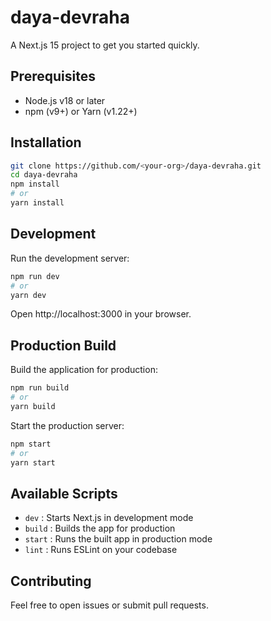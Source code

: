 # daya-devraha

A Next.js 15 project to get you started quickly.

## Prerequisites

- Node.js v18 or later
- npm (v9+) or Yarn (v1.22+)

## Installation

```bash
git clone https://github.com/<your-org>/daya-devraha.git
cd daya-devraha
npm install
# or
yarn install
```

## Development

Run the development server:

```bash
npm run dev
# or
yarn dev
```

Open http://localhost:3000 in your browser.

## Production Build

Build the application for production:

```bash
npm run build
# or
yarn build
```

Start the production server:

```bash
npm start
# or
yarn start
```

## Available Scripts

- `dev`     : Starts Next.js in development mode  
- `build`   : Builds the app for production  
- `start`   : Runs the built app in production mode  
- `lint`    : Runs ESLint on your codebase  

## Contributing

Feel free to open issues or submit pull requests.
